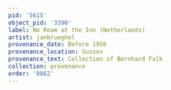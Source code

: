 ```yaml
---
pid: '5615'
object_pid: '3390'
label: No Room at the Inn (Netherlands)
artist: janbrueghel
provenance_date: Before 1956
provenance_location: Sussex
provenance_text: Collection of Bernhard Falk
collection: provenance
order: '0862'
---
```

